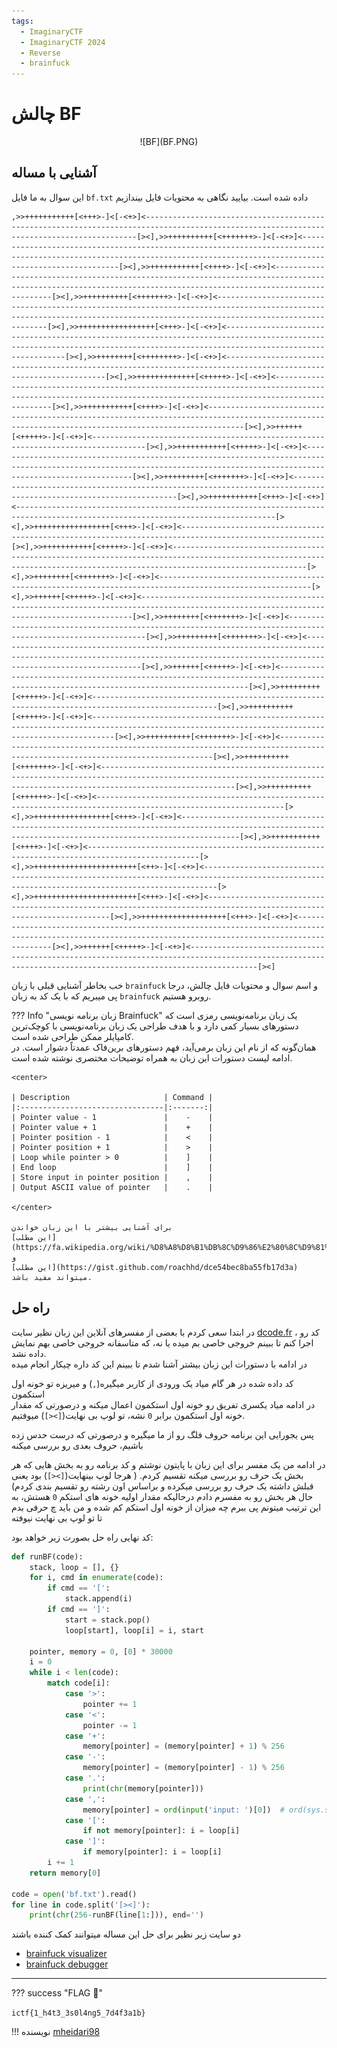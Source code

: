 ```yaml
---
tags:
  - ImaginaryCTF
  - ImaginaryCTF 2024
  - Reverse
  - brainfuck
---
```


# چالش BF


<center>
 ![BF](BF.PNG)
</center>


## آشنایی با مساله


این سوال به ما فایل `bf.txt` داده شده است. بیایید نگاهی به محتویات فایل بیندازیم



```raw title="bf.txt" linenums="1"
,>>+++++++++++[<+++>-]<[-<+>]<------------------------------------------------------------------------------------------------------------------------------------------[><],>>++++++++++[<+++++++>-]<[-<+>]<-------------------------------------------------------------------------------------------------------------------------------------------------------------------------[><],>>+++++++++++[<++++>-]<[-<+>]<----------------------------------------------------------------------------------------------------------------------------------------------------------------[><],>>++++++++++[<+++++++>-]<[-<+>]<----------------------------------------------------------------------------------------------------------------------------------------------------------------------------[><],>>+++++++++++++++++[<+++>-]<[-<+>]<------------------------------------------------------------------------------------------------------------------------------------------------------------------------------[><],>>++++++++[<++++++++>-]<[-<+>]<-----------------------------------------------------------------------------------------------------------------[><],>>+++++++++++++[<+++++>-]<[-<+>]<----------------------------------------------------------------------------------------------------------------------------------------------------------------[><],>>+++++++++++[<++++>-]<[-<+>]<----------------------------------------------------------------------------------------------------------------------------------------------------[><],>>++++++[<+++++>-]<[-<+>]<----------------------------------------------------------------------------------[><],>>+++++++++++[<+++++>-]<[-<+>]<---------------------------------------------------------------------------------------------------------------------------------------------------------------------------[><],>>+++++++++[<+++++++>-]<[-<+>]<------------------------------------------------------------------------------------------------------------------[><],>>+++++++++++[<+++>-]<[-<+>]<--------------------------------------------------------------------------------------------------------------------------------[><],>>+++++++++++++++++[<+++>-]<[-<+>]<------------------------------------------------------------------------------------------------------[><],>>+++++++++++[<+++++>-]<[-<+>]<--------------------------------------------------------------------------------------------------------------------------------------------------------------------------[><],>>++++++++[<+++++++>-]<[-<+>]<--------------------------------------------------------------------------------------------------------[><],>>++++++[<+++++>-]<[-<+>]<------------------------------------------------------------------------------------------------------------------------------------------[><],>>++++++++[<+++++++>-]<[-<+>]<------------------------------------------------------------------------------------------------------------[><],>>+++++++++[<+++++++>-]<[-<+>]<-----------------------------------------------------------------------------------------------------------------------------------------------------------------------------[><],>>++++++[<+++++>-]<[-<+>]<-------------------------------------------------------------------------------------------------------------------------------------[><],>>+++++++++[<+++++>-]<[-<+>]<--------------------------------------------------------------------------------------------------[><],>>++++++++++[<+++++>-]<[-<+>]<-------------------------------------------------------------------------------------------------------------------------------------------------[><],>>++++++++++[<+++++++>-]<[-<+>]<-----------------------------------------------------------------------------------------------------------------------------[><],>>++++++++++[<+++++++>-]<[-<+>]<--------------------------------------------------------------------------------------------------------------------------------------------------------------------------[><],>>++++++++++[<++++++>-]<[-<+>]<----------------------------------------------------------------------------------------------------------------[><],>>+++++++++++++++++[<+++>-]<[-<+>]<---------------------------------------------------------------------------------------------------------------------------------------------------------[><],>>+++++++++++[<++++>-]<[-<+>]<-----------------------------------------------------------------------------------------------[><],>>+++++++++++++++++++++++[<++>-]<[-<+>]<-----------------------------------------------------------------------------------------------------------------------------------------------[><],>>+++++++++++++++++++++++[<+++>-]<[-<+>]<----------------------------------------------------------------------------------------------------------------------[><],>>+++++++++++++++++++[<+++>-]<[-<+>]<-----------------------------------------------------------------------------------------------------------------------------------------------------------[><],>>++++++[<+++++>-]<[-<+>]<-----------------------------------------------------------------------------------------------------------------------------------------------------------[><]
```

خب بخاطر آشنایی قبلی با زبان `brainfuck` و اسم سوال و محتویات فایل چالش، درجا پی میبریم که با یک کد به زبان `brainfuck` روبرو هستیم.


??? Info "زبان برنامه نویسی Brainfuck"
    یک زبان برنامه‌نویسی رمزی است که دستورهای بسیار کمی دارد و با هدف طراحی یک زبان برنامه‌نویسی با کوچک‌ترین کامپایلر ممکن طراحی شده است.  
    همان‌گونه که از نام این زبان برمی‌آید، فهم دستورهای برین‌فاک عمدتاً دشوار است. در ادامه لیست دستورات این زبان به همراه توضیحات مختصری نوشته شده است.   

    <center>

    | Description                     | Command |
    |:--------------------------------|:-------:|
    | Pointer value - 1               |    -    |
    | Pointer value + 1               |    +    |
    | Pointer position - 1            |    <    |
    | Pointer position + 1            |    >    |
    | Loop while pointer > 0          |    ]    |
    | End loop                        |    ]    |
    | Store input in pointer position |    ,    |
    | Output ASCII value of pointer   |    .    |

    </center>

    برای آشنایی بیشتر با این زبان خواندن 
    [این مطلب](https://fa.wikipedia.org/wiki/%D8%A8%D8%B1%DB%8C%D9%86%E2%80%8C%D9%81%D8%A7%DA%A9)
    و 
    [این مطلب](https://gist.github.com/roachhd/dce54bec8ba55fb17d3a)
    میتواند مفید باشد.



## راه حل

در ابتدا سعی کردم با بعضی از مفسرهای آنلاین این زبان نظیر سایت 
[dcode.fr](https://www.dcode.fr/brainfuck-language)
 ، کد رو اجرا کنم تا ببینم خروجی خاصی بم میده یا نه، که متاسفانه خروجی خاصی بهم نمایش داده نشد.  
در ادامه با دستورات این زبان بیشتر آشنا شدم تا ببینم این کد داره چیکار انجام میده

کد داده شده در هر گام میاد یک ورودی از کاربر میگیره(`,`) و میریزه تو خونه اول استکمون  
در ادامه میاد یکسری تفریق رو خونه اول استکمون اعمال میکنه و درصورتی که مقدار خونه اول استکمون برابر `0` نشه، تو لوپ بی نهایت(`[><]`) میوفتیم.

پس یجورایی این برنامه حروف فلگ رو از ما میگیره و درصورتی که درست حدس زده باشیم، حروف بعدی رو بررسی میکنه


در ادامه من یک مفسر برای این زبان با پایتون نوشتم و کد برنامه رو به بخش هایی که هر بخش یک حرف رو بررسی میکنه تقسیم کردم. ( هرجا لوپ بینهایت(`[><]`) بود یعنی قبلش داشته یک حرف رو بررسی میکرده و براساس اون رشته رو تقسیم بندی کردم)   
حال هر بخش رو به مفسرم دادم درحالیکه مقدار اولیه خونه های استکم `0` هستش، به این ترتیب میتونم پی ببرم چه میزان از خونه اول استکم کم شده و من باید چ حرفی بدم تا تو لوپ بی نهایت نیوفته  

کد نهایی راه حل بصورت زیر خواهد بود:



```python title="solve.py" linenums="1"
def runBF(code):
    stack, loop = [], {}
    for i, cmd in enumerate(code):
        if cmd == '[':
            stack.append(i)
        if cmd == ']':
            start = stack.pop()
            loop[start], loop[i] = i, start
    
    pointer, memory = 0, [0] * 30000
    i = 0
    while i < len(code):
        match code[i]:
            case '>':
                pointer += 1
            case '<':
                pointer -= 1
            case '+':
                memory[pointer] = (memory[pointer] + 1) % 256
            case '-':
                memory[pointer] = (memory[pointer] - 1) % 256
            case '.':
                print(chr(memory[pointer]))
            case ',':
                memory[pointer] = ord(input('input: ')[0])  # ord(sys.stdin.read(1))
            case '[':
                if not memory[pointer]: i = loop[i]
            case ']':
                if memory[pointer]: i = loop[i]
        i += 1
    return memory[0]

code = open('bf.txt').read()
for line in code.split('[><]'):
    print(chr(256-runBF(line[1:])), end='')
```

دو سایت زیر نظیر برای حل این مساله میتوانند کمک کننده باشند  


- [brainfuck visualizer](https://ashupk.github.io/Brainfuck/brainfuck-visualizer-master)
- [brainfuck debugger](https://bxt.gitlab.io/brainfuck-debugger)



---
??? success "FLAG :triangular_flag_on_post:"
    <div dir="ltr">`ictf{1_h4t3_3s0l4ng5_7d4f3a1b}`</div>


!!! نویسنده
    [mheidari98](https://github.com/mheidari98)





